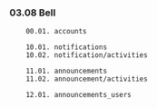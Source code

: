 
### 03.08 Bell
```plaintext
    00.01. accounts

    10.01. notifications
    10.02. notification/activities

    11.01. announcements
    11.02. announcement/activities
    
    12.01. announcements_users
```
